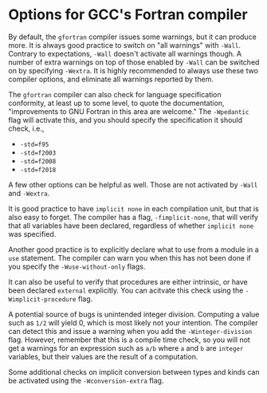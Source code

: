 # Options for GCC's Fortran compiler

By default, the `gfortran` compiler issues some warnings, but it can produce more.  It is always good practice to switch on "all warnings" with `-Wall`.  Contrary to expectations, `-Wall` doesn't activate all warnings though.  A number of extra warnings on top of those enabled by `-Wall` can be switched on by specifying `-Wextra`.  It is highly recommended to always use these two compiler options, and eliminate all warnings reported by them.

The `gfortran` compiler can also check for language specification conformity, at least up to some level, to quote the documentation, "improvements to GNU Fortran in this area are welcome."  The `-Wpedantic` flag will activate this, and you should specify the specification it should check, i.e.,

  * `-std=f95`
  * `-std=f2003`
  * `-std=f2008`
  * `-std=f2018`

A few other options can be helpful as well.  Those are not activated by `-Wall` and `-Wextra`.

It is good practice to have `implicit none` in each compilation unit, but that is also easy to forget.  The compiler has a flag, `-fimplicit-none`, that will verify that all variables have been declared, regardless of whether `implicit none` was specified.

Another good practice is to explicitly declare what to use from a module in a `use` statement.  The compiler can warn you when this has not been done if you specify the `-Wuse-without-only` flags.

It can also be useful to verify that procedures are either intrinsic, or have been declared `external` explicitly.  You can acitvate this check using the `-Wimplicit-procedure` flag.

A potential source of bugs is unintended integer division.  Computing a value such as `1/2` will yield 0, which is most likely not your intention.  The compiler can detect this and issue a warning when you add the `-Winteger-division` flag.  However, remember that this is a compile time check, so you will not get a warnings for an expression such as `a/b` where `a` and `b` are `integer` variables, but their values are the result of a computation.

Some additional checks on implicit conversion between types and kinds can be activated using the `-Wconversion-extra` flag.
